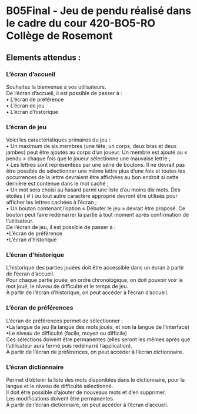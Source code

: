 # B05Final - Jeu de pendu réalisé dans le cadre du cour 420-BO5-RO Collège de Rosemont

## Elements attendus : 

### L’écran d’accueil
Souhaitez la bienvenue à vos utilisateurs.  
De l’écran d’accueil, il est possible de passer à :  
• L’écran de préférence  
• L’écran de jeu  
• L’écran d’historique  

### L’écran de jeu  
Voici les caractéristiques primaires du jeu :  
• Un maximum de six membres (une tête, un corps, deux bras et deux jambes) peut être
ajoutés au corps d’un joueur. Un membre est ajouté au « pendu » chaque fois que le joueur
sélectionne une mauvaise lettre ;  
• Les lettres sont représentées par une série de boutons. Il ne devrait pas être possible de
sélectionner une même lettre plus d’une fois et toutes les occurrences de la lettre devraient
être affichées au bon endroit si cette dernière est contenue dans le mot caché ;  
• Un mot sera choisi au hasard parmi une liste d’au moins dix mots. Des étoiles ( # ) ou tout
autre caractère approprié devront être utilisés pour afficher les lettres cachées à l’écran ;  
• Un bouton contenant l’option « Débuter le jeu » devrait être proposé. Ce bouton peut faire
redémarrer la partie à tout moment après confirmation de l’utilisateur.  
De l’écran de jeu, il est possible de passer à :  
•L’écran de préférence  
•L’écran d’historique  

### L’écran d’historique
L’historique des parties jouées doit être accessible dans un écran à partir de l’écran d’accueil.  
Pour chaque partie jouée, en ordre chronologique, on doit pouvoir voir le mot joué, le niveau de difficulté et le temps de jeu.  
À partir de l’écran d’historique, on peut accéder à l’écran d’accueil.  

### L’écran de préférences
L’écran de préférences permet de sélectionner :  
•La langue de jeu (la langue des mots joués, et non la langue de l’interface)  
•Le niveau de difficulté (facile, moyen ou difficile)  
Ces sélections doivent être permanentes (elles seront les mêmes après que l’utilisateur aura fermé puis redémarré l’application).  
À partir de l’écran de préférences, on peut accéder à l’écran dictionnaire.  

### L’écran dictionnaire
Permet d’obtenir la liste des mots disponibles dans le dictionnaire, pour la langue et le niveau de difficulté sélectionné.  
Il doit être possible d’ajouter de nouveaux mots et d’en supprimer.  
Les modifications doivent être permanentes.  
À partir de l’écran dictionnaire, on peut accéder à l’écran d’accueil.  
